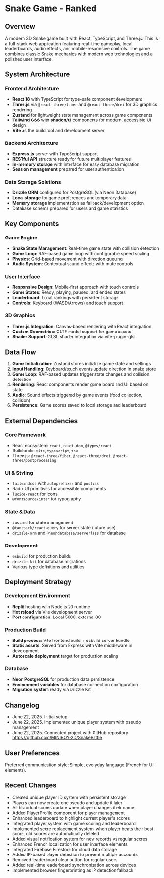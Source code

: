 # Snake Game - Ranked

## Overview
A modern 3D Snake game built with React, TypeScript, and Three.js. This is a full-stack web application featuring real-time gameplay, local leaderboards, audio effects, and mobile-responsive controls. The game combines classic Snake mechanics with modern web technologies and a polished user interface.

## System Architecture

### Frontend Architecture
- **React 18** with TypeScript for type-safe component development
- **Three.js** via `@react-three/fiber` and `@react-three/drei` for 3D graphics rendering
- **Zustand** for lightweight state management across game components
- **Tailwind CSS** with **shadcn/ui** components for modern, accessible UI design
- **Vite** as the build tool and development server

### Backend Architecture
- **Express.js** server with TypeScript support
- **RESTful API** structure ready for future multiplayer features
- **In-memory storage** with interface for easy database migration
- **Session management** prepared for user authentication

### Data Storage Solutions
- **Drizzle ORM** configured for PostgreSQL (via Neon Database)
- **Local storage** for game preferences and temporary data
- **Memory storage** implementation as fallback/development option
- Database schema prepared for users and game statistics

## Key Components

### Game Engine
- **Snake State Management**: Real-time game state with collision detection
- **Game Loop**: RAF-based game loop with configurable speed scaling
- **Physics**: Grid-based movement with direction queuing
- **Audio System**: Contextual sound effects with mute controls

### User Interface
- **Responsive Design**: Mobile-first approach with touch controls
- **Game States**: Ready, playing, paused, and ended states
- **Leaderboard**: Local rankings with persistent storage
- **Controls**: Keyboard (WASD/Arrows) and touch support

### 3D Graphics
- **Three.js Integration**: Canvas-based rendering with React integration
- **Custom Geometries**: GLTF model support for game assets
- **Shader Support**: GLSL shader integration via vite-plugin-glsl

## Data Flow

1. **Game Initialization**: Zustand stores initialize game state and settings
2. **Input Handling**: Keyboard/touch events update direction in snake store
3. **Game Loop**: RAF-based updates trigger state changes and collision detection
4. **Rendering**: React components render game board and UI based on state
5. **Audio**: Sound effects triggered by game events (food collection, collision)
6. **Persistence**: Game scores saved to local storage and leaderboard

## External Dependencies

### Core Framework
- React ecosystem: `react`, `react-dom`, `@types/react`
- Build tools: `vite`, `typescript`, `tsx`
- Three.js: `@react-three/fiber`, `@react-three/drei`, `@react-three/postprocessing`

### UI & Styling
- `tailwindcss` with `autoprefixer` and `postcss`
- Radix UI primitives for accessible components
- `lucide-react` for icons
- `@fontsource/inter` for typography

### State & Data
- `zustand` for state management
- `@tanstack/react-query` for server state (future use)
- `drizzle-orm` and `@neondatabase/serverless` for database

### Development
- `esbuild` for production builds
- `drizzle-kit` for database migrations
- Various type definitions and utilities

## Deployment Strategy

### Development Environment
- **Replit** hosting with Node.js 20 runtime
- **Hot reload** via Vite development server
- **Port configuration**: Local 5000, external 80

### Production Build
- **Build process**: Vite frontend build + esbuild server bundle
- **Static assets**: Served from Express with Vite middleware in development
- **Autoscale deployment** target for production scaling

### Database
- **Neon PostgreSQL** for production data persistence
- **Environment variables** for database connection configuration
- **Migration system** ready via Drizzle Kit

## Changelog
- June 22, 2025. Initial setup
- June 22, 2025. Implemented unique player system with pseudo management
- June 22, 2025. Connected project with GitHub repository https://github.com/MINIBOY-2D/SnakeBattle

## User Preferences
Preferred communication style: Simple, everyday language (French for UI elements).

## Recent Changes
- Created unique player ID system with persistent storage
- Players can now create one pseudo and update it later
- All historical scores update when player changes their name
- Added PlayerProfile component for player management
- Enhanced leaderboard to highlight current player's scores
- Integrated player system with game scoring and leaderboard
- Implemented score replacement system: when player beats their best score, old scores are automatically deleted
- Added visual notification system for new records vs regular scores
- Enhanced French localization for user interface elements
- Integrated Firebase Firestore for cloud data storage
- Added IP-based player detection to prevent multiple accounts
- Removed leaderboard clear button for regular users
- Added real-time leaderboard synchronization across devices
- Implemented browser fingerprinting as IP detection fallback